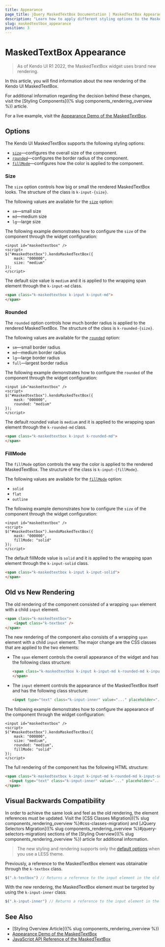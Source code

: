 ```yaml
---
title: Appearance
page_title: jQuery MaskedTextBox Documentation | MaskedTextBox Appearance
description: "Learn how to apply different styling options to the MaskedTextBox widget."
slug: maskedtextbox_appearance
position: 3
---
```


# MaskedTextBox Appearance

> As of Kendo UI R1 2022, the MaskedTextBox widget uses brand new rendering.

In this article, you will find information about the new rendering of the Kendo UI MaskedTextBox.

For additional information regarding the decision behind these changes, visit the [Styling Components]({% slug components_rendering_overview %}) article.

For a live example, visit the [Appearance Demo of the MaskedTextBox](https://demos.telerik.com/kendo-ui/maskedtextbox/styling).

## Options

The Kendo UI MaskedTextBox supports the following styling options:

- [`size`](#size)—configures the overall size of the component.
- [`rounded`](#rounded)—configures the border radius of the component.
- [`fillMode`](#fillmode)—configures how the color is applied to the component.

### Size

The `size` option controls how big or small the rendered MaskedTextBox looks. The structure of the class is `k-input-{size}`.

The following values are available for the [`size`](/api/javascript/ui/maskedtextbox/configuration/size) option:

- `sm`—small size
- `md`—medium size
- `lg`—large size

The following example demonstrates how to configure the `size` of the component through the widget configuration:

```dojo
<input id="maskedtextbox" />
<script>
$("#maskedtextbox").kendoMaskedTextBox({
    mask: "000000",
    size: "medium"
});
</script>
```

The default size value is `medium` and it is applied to the wrapping span element through the `k-input-md` class.

```html
<span class="k-maskedtextbox k-input k-input-md">
</span>
```

### Rounded

The `rounded` option controls how much border radius is applied to the rendered MaskedTextBox. The structure of the class is `k-rounded-{size}`.

The following values are available for the [`rounded`](/api/javascript/ui/maskedtextbox/configuration/rounded) option:

- `sm`—small border radius
- `md`—medium border radius
- `lg`—large border radius
- `full`—largest border radius

The following example demonstrates how to configure the `rounded` of the component through the widget configuration:

```dojo
<input id="maskedtextbox" />
<script>
$("#maskedtextbox").kendoMaskedTextBox({
    mask: "000000",
    rounded: "medium"
});
</script>
```

The default rounded value is `medium` and it is applied to the wrapping span element through the `k-rounded-md` class.

```html
<span class="k-maskedtextbox k-input k-rounded-md">
</span>
```

### FillMode

The `fillMode` option controls the way the color is applied to the rendered MaskedTextBox. The structure of the class is `k-input-{fillMode}`.

The following values are available for the [`fillMode`](/api/javascript/ui/maskedtextbox/configuration/fillmode) option:

- `solid`
- `flat`
- `outline`

The following example demonstrates how to configure the `size` of the component through the widget configuration:

```dojo
<input id="maskedtextbox" />
<script>
$("#maskedtextbox").kendoMaskedTextBox({
    mask: "000000",
    fillMode: "solid"
});
</script>
```

The default fillMode value is `solid` and it is applied to the wrapping span element through the `k-input-solid` class.

```html
<span class="k-maskedtextbox k-input k-input-solid">
</span>
```

## Old vs New Rendering

The old rendering of the component consisted of a wrapping `span` element with a child `input` element.

```html
<span class="k-maskedtextbox">
    <input class="k-textbox" />
</span>
```

The new rendering of the component also consists of a wrapping `span` element with a child `input` element. The major change are the CSS classes that are applied to the two elements:

- The `span` element controls the overall appearance of the widget and has the following class structure:

  ```html
  <span class="k-maskedtextbox k-input k-input-md k-rounded-md k-input-solid">
  </span>
  ```

- The `input` element controls the appearance of the MaskedTextBox itself and has the following class structure:

  ```html
  <input type="text" class="k-input-inner" value="..." placeholder="..." />
  ```

The following example demonstrates how to configure the appearance of the component through the widget configuration:

```dojo
<input id="maskedtextbox" />
<script>
$("#maskedtextbox").kendoMaskedTextBox({
    mask: "000000",
    size: "medium",
    rounded: "medium",
    fillMode: "solid"
});
</script>
```

The full rendering of the component has the following HTML structure:

```html
<span class="k-maskedtextbox k-input k-input-md k-rounded-md k-input-solid">
  <input type="text" class="k-input-inner" value="..." placeholder="..." />
</span>
```

## Visual Backwards Compatibility

In order to achieve the same look and feel as the old rendering, the element references must be updated. Visit the [CSS Classes Migration]({% slug components_rendering_overview %}#css-classes-migration) and [JQuery Selectors Migration]({% slug components_rendering_overview %}#jquery-selectors-migration) sections of the [Styling Overview]({% slug components_rendering_overview %}) article for additional information.

> The new styling and rendering supports only the [default options](#options) when you use a LESS theme.

Previously, a reference to the MaskedTextBox element was obtainable through the `k-textbox` class.

```javascript
$(".k-textbox") // Returns a reference to the input element in the old rendering.
```

With the new rendering, the MaskedTextBox element must be targeted by using the `k-input-inner` class.

```javascript
$(".k-input-inner") // Returns a reference to the input element in the new rendering.
```

## See Also

* [Styling Overview Article]({% slug components_rendering_overview %})
* [Appearance Demo of the MaskedTextBox](https://demos.telerik.com/kendo-ui/maskedtextbox/appearance)
* [JavaScript API Reference of the MaskedTextBox](/api/javascript/ui/maskedtextbox)